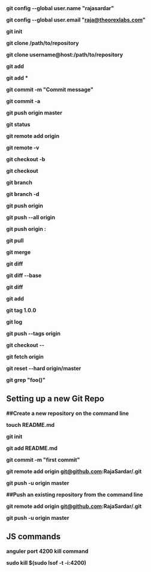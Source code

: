 <b>
git config --global user.name "rajasardar"

git config --global user.email "raja@theorexlabs.com"

git init

git clone /path/to/repository

git clone username@host:/path/to/repository

git add <filename>

git add *

git commit -m "Commit message"

git commit -a

git push origin master

git status

git remote add origin <server>

git remote -v

git checkout -b <branchname>

git checkout <branchname>

git branch

git branch -d <branchname>

git push origin <branchname>

git push --all origin

git push origin :<branchname>

git pull

git merge <branchname>

git diff

git diff --base <filename>

git diff <sourcebranch> <targetbranch>

git add <filename>

git tag 1.0.0 <commitID>

git log

git push --tags origin

git checkout -- <filename>

git fetch origin

git reset --hard origin/master

git grep "foo()"


<h2>Setting up a new Git Repo</h2>

##Create a new repository on the command line

touch README.md

git init

git add README.md

git commit -m "first commit"

git remote add origin git@github.com:RajaSardar/<reponame>.git

git push -u origin master

##Push an existing repository from the command line

git remote add origin git@github.com:RajaSardar/<reponame>.git

git push -u origin master

<h2>JS commands</h2>

anguler port 4200 kill command 

sudo kill $(sudo lsof -t -i:4200)

</b>
